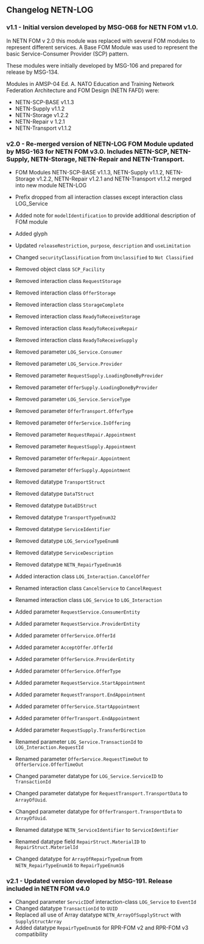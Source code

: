 ## Changelog NETN-LOG

### v1.1 - Initial version developed by MSG-068 for NETN FOM v1.0. 

In NETN FOM v 2.0 this module was replaced with several FOM modules to represent different services. A Base FOM Module was used to represent the basic Service-Consumer Provider (SCP) pattern. 

These modules were initially developed by MSG-106 and prepared for release by MSG-134.

Modules in AMSP-04 Ed. A. NATO Education and Training Network Federation Architecture and FOM Design (NETN FAFD) were:
* NETN-SCP-BASE v1.1.3
* NETN-Supply v1.1.2
* NETN-Storage v1.2.2
* NETN-Repair v 1.2.1
* NETN-Transport v1.1.2


### v2.0 - Re-merged version of NETN-LOG FOM Module updated by MSG-163 for NETN FOM v3.0. Includes NETN-SCP, NETN-Supply, NETN-Storage, NETN-Repair and NETN-Transport.

* FOM Modules NETN-SCP-BASE v1.1.3, NETN-Supply v1.1.2, NETN-Storage v1.2.2, NETN-Repair v1.2.1 and NETN-Transport v1.1.2 merged into new module NETN-LOG
* Prefix dropped from all interaction classes except interaction class LOG_Service
* Added note for `modelIdentification` to provide additional description of FOM module
* Added glyph
* Updated `releaseRestriction`, `purpose`, `description` and `useLimitation`
* Changed `securityClassification` from `Unclassified` to `Not Classified`

* Removed object class `SCP_Facility`
* Removed interaction class `RequestStorage`
* Removed interaction class `OfferStorage`
* Removed interaction class `StorageComplete`
* Removed interaction class `ReadyToReceiveStorage`
* Removed interaction class `ReadyToReceiveRepair`
* Removed interaction class `ReadyToReceiveSupply`

* Removed parameter `LOG_Service.Consumer`
* Removed parameter `LOG_Service.Provider`
* Removed parameter `RequestSupply.LoadingDoneByProvider`
* Removed parameter `OfferSupply.LoadingDoneByProvider`
* Removed parameter `LOG_Service.ServiceType`
* Removed parameter `OfferTransport.OfferType`
* Removed parameter `OfferService.IsOffering`
* Removed parameter `RequestRepair.Appointment`
* Removed parameter `RequestSupply.Appointment`
* Removed parameter `OfferRepair.Appointment`
* Removed parameter `OfferSupply.Appointment`

* Removed datatype `TransportStruct`
* Removed datatype `DataTStruct`
* Removed datatype `DataEDStruct`
* Removed datatype `TransportTypeEnum32`
* Removed datatype `ServiceIdentifier` 
* Removed datatype `LOG_ServiceTypeEnum8` 
* Removed datatype `ServiceDescription` 
* Removed datatype `NETN_RepairTypeEnum16`

* Added interaction class `LOG_Interaction.CancelOffer`
* Renamed interaction class `CancelService` to `CancelRequest`
* Renamed interaction class `LOG_Service` to `LOG_Interaction`

* Added parameter `RequestService.ConsumerEntity`
* Added parameter `RequestService.ProviderEntity`
* Added parameter `OfferService.OfferId`
* Added parameter `AcceptOffer.OfferId`
* Added parameter `OfferService.ProviderEntity`
* Added parameter `OfferService.OfferType`
* Added parameter `RequestService.StartAppointment`
* Added parameter `RequestTransport.EndAppointment`
* Added parameter `OfferService.StartAppointment`
* Added parameter `OfferTransport.EndAppointment`
* Added parameter `RequestSupply.TransferDirection`

* Renamed parameter `LOG_Service.TransactionId` to `LOG_Interaction.RequestId`
* Renamed parameter `OfferService.RequestTimeOut` to `OfferService.OfferTimeOut`
* Changed parameter datatype for `LOG_Service.ServiceID` to `TransactionId`
* Changed parameter datatype for `RequestTransport.TransportData` to `ArrayOfUuid`.
* Changed parameter datatype for `OfferTransport.TransportData` to `ArrayOfUuid`.

* Renamed datatype `NETN_ServiceIdentifier` to `ServiceIdentifier`
* Renamed datatype field `RepairStruct.MaterialID` to `RepairStruct.MaterielId`
* Changed datatype for `ArrayOfRepairTypeEnum` from `NETN_RepairTypeEnum16` to `RepairTypeEnum16`


### v2.1 - Updated version developed by MSG-191. Release included in NETN FOM v4.0

* Changed parameter `ServicID`of interaction-class `LOG_Service` to `EventId`
* Changed datatype `TransactionId` to `UUID`
* Replaced all use of Array datatype `NETN_ArrayOfSupplyStruct` with `SupplyStructArray` 
* Added datatype `RepairTypeEnum16` for RPR-FOM v2 and RPR-FOM v3 compatibility

